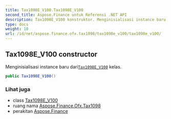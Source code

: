 ```yaml
---
title: Tax1098E_V100.Tax1098E_V100
second_title: Aspose.Finance untuk Referensi .NET API
description: Tax1098E_V100 konstruktor. Menginisialisasi instance baru dariTax1098E_V100 kelas.
type: docs
weight: 10
url: /id/net/aspose.finance.ofx.tax1098/tax1098e_v100/tax1098e_v100/
---
```

## Tax1098E_V100 constructor

Menginisialisasi instance baru dari[`Tax1098E_V100`](../) kelas.

```csharp
public Tax1098E_V100()
```

### Lihat juga

* class [Tax1098E_V100](../)
* ruang nama [Aspose.Finance.Ofx.Tax1098](../../tax1098e_v100/)
* perakitan [Aspose.Finance](../../../)


